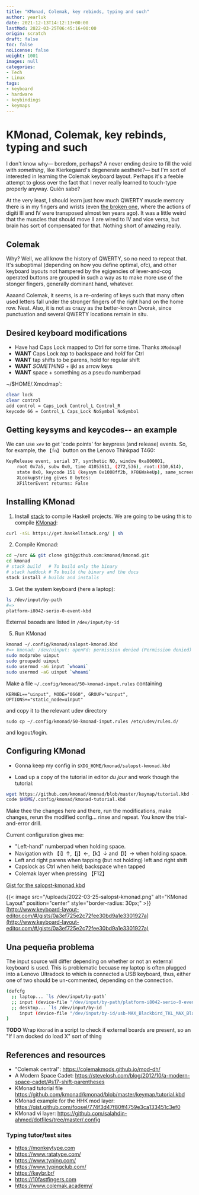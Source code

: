 ```yaml
---
title: "KMonad, Colemak, key rebinds, typing and such"
author: yearluk
date: 2021-12-13T14:12:13+00:00
lastMod: 2022-03-25T06:45:16+00:00
origin: scratch
draft: false
toc: false
noLicense: false
weight: 1001
images: null
categories: 
- Tech
- Linux
tags:
- keyboard
- hardware
- keybindings
- keymaps
---
```

# KMonad, Colemak, key rebinds, typing and such

I don't know why— boredom, perhaps? A never ending desire to fill the void with *something*, like Kierkegaard's degenerate aesthete?— but I'm sort of interested in learning the Colemak keyboard layout. Perhaps it's a feeble attempt to gloss over the fact that I never really learned to touch-type properly anyway. Quién sabe?

At the very least, I should learn just how much QWERTY muscle memory there is in my fingers and wrists (even [the broken one](https://stephen.yearl.us/oopsies-iii/), where the actions of digiti III and IV were transposed almost ten years ago). It was a little weird that the muscles that should move II are wired to IV and vice versa, but brain has sort of compensated for that. Nothing short of amazing really.

## Colemak

Why? Well, we all know the history of QWERTY, so no need to repeat that. It's suboptimal (depending on how you define optimal, ofc), and other keyboard layouts not hampered by the egigencies of lever-and-cog operated buttons are grouped in such a way as to make more use of the stonger fingers, generally dominant hand, whatever.

Aaaand Colemak, it seems, is a re-ordering of keys such that many often used letters fall under the stronger fingers of the right hand on the home row. Neat. Also, it is not as crazy as the better-known Dvorak, since punctuation and several QWERTY locations remain in situ.

## Desired keyboard modifications

- Have had Caps Lock mapped to Ctrl for some time. Thanks `XModmap`!
- **WANT** Caps Lock *tap* to backspace and *hold* for Ctrl
- **WANT** tap shifts to be parens, hold for regular shift
- **WANT** *SOMETHING* + ijkl as arrow keys
- **WANT** space + something as a pseudo numberpad

~/$HOME/.Xmodmap`:

```bash
clear lock
clear control
add control = Caps_Lock Control_L Control_R
keycode 66 = Control_L Caps_Lock NoSymbol NoSymbol
```

## Getting keysyms and keycodes-- an example

We can use `xev` to get 'code points' for keypress (and release) events. So, for example, the `【fn】` button on the Lenovo Thinkpad T460:

```bash
KeyRelease event, serial 37, synthetic NO, window 0xa800001,
    root 0x7a5, subw 0x0, time 41053611, (272,536), root:(310,614),
    state 0x0, keycode 151 (keysym 0x1008ff2b, XF86WakeUp), same_screen YES,
    XLookupString gives 0 bytes:
    XFilterEvent returns: False
```

## Installing KMonad

1. Install [stack](https://github.com/commercialhaskell/stack) to compile Haskell projects. We are going to be using this to compile [KMonad](https://github.com/kmonad/kmonad):

```bash
curl -sSL https://get.haskellstack.org/ | sh
```

2. Compile Kmonad:

```bash
cd ~/src && git clone git@github.com:kmonad/kmonad.git
cd kmonad
# stack build   # To build only the binary
# stack haddock # To build the binary and the docs
stack install # builds and installs
```

3. Get the system keyboard (here a laptop):

```bash
ls /dev/input/by-path
#=>
platform-i8042-serio-0-event-kbd
```

External baoads are listed in `/dev/input/by-id`

5. Run KMonad

```bash
kmonad ~/.config/kmonad/salopst-kmonad.kbd
#=> kmonad: /dev/uinput: openFd: permission denied (Permission denied)
sudo modprobe uinput
sudo groupadd uinput
sudo usermod -aG input `whoami`
sudo usermod -aG uinput `whoami`
```

Make a file `~/.config/kmonad/50-kmonad-input.rules` containing

```text
KERNEL=="uinput", MODE="0660", GROUP="uinput", OPTIONS+="static_node=uinput"
```

and copy it to the relevant udev directory

`sudo cp ~/.config/kmonad/50-kmonad-input.rules /etc/udev/rules.d/`

and logout/login.

## Configuring KMonad

- Gonna keep my config in `$XDG_HOME/kmonad/salopst-kmonad.kbd`

- Load up a copy of the tutorial in editor *du jour* and work though the tutorial:

```bash
wget https://github.com/kmonad/kmonad/blob/master/keymap/tutorial.kbd -O $HOME/.config/kmonad/kmonad-tutorial2.kbd
code $HOME/.config/kmonad/kmonad-tutorial.kbd
```

Make thee the changes here and there, run the modifications, make changes, rerun the modified config… rinse and repeat. You know the trial-and-error drill.

Current configuration gives me:

- "Left-hand" numberpad when holding space.
- Navigation with  【i】↑,【j】←,【k】↓ and【l】→ when holding space.
- Left and right parens when tapping (but not holding) left and right shift
- Capslock as Ctrl when held; backspace when tapped
- Colemak layer when pressing 【F12】

[Gist for the salopst-kmonad.kbd](https://gist.github.com/salopst/1f70d60975d232822acc9fbbcc360309)

{{< image src="/uploads/2022-03-25-salopst-kmonad.png" alt="KMonad Layout" position="center" style="border-radius: 30px;" >}}
[http://www.keyboard-layout-editor.com/#/gists/0a3ef725e2c72fee30bd9a1e3301927a](http://www.keyboard-layout-editor.com/#/gists/0a3ef725e2c72fee30bd9a1e3301927a)

## Una pequeña problema

The input source will differ depending on whether or not an external keyboard is used. This is problematic becuase my laptop is often plugged into a Lenovo Ultradock to which is connected a USB keyboard, thus, either one of two should be un-commented, depending on the connection.

```bash
(defcfg
  ;; laptop... `ls /dev/input/by-path`
  ;; input (device-file "/dev/input/by-path/platform-i8042-serio-0-event-kbd")
  ;; desktop... `ls /dev/input/by-id `
     input (device-file "/dev/input/by-id/usb-MAX_Blackbird_TKL_MAX_Blackbird_TKL-event-kbd")
)
```

**TODO** Wrap `Kmonad` in a script to check if external boards are present, so an "If I am docked do load X" sort of thing

## References and resources

- "Colemak central": <https://colemakmods.github.io/mod-dh/>
- A Modern Space Cadet: <https://stevelosh.com/blog/2012/10/a-modern-space-cadet/#s17-shift-parentheses>
- KMonad tutorial file <https://github.com/kmonad/kmonad/blob/master/keymap/tutorial.kbd>
- KMonad example for the HHK mod layer: <https://gist.github.com/foosel/774f3d47f80ff4759e3ca133451c3ef0>
- KMonad vi layer: <https://github.com/salahdin-ahmed/dotfiles/tree/master/.config>

### Typing tutor/test sites

- <https://monkeytype.com>
- <https://www.ratatype.com/>
- <https://www.typing.com/>
- <https://www.typingclub.com/>
- <https://keybr.br/>
- <https://10fastfingers.com>
- <https://www.colemak.academy/>
